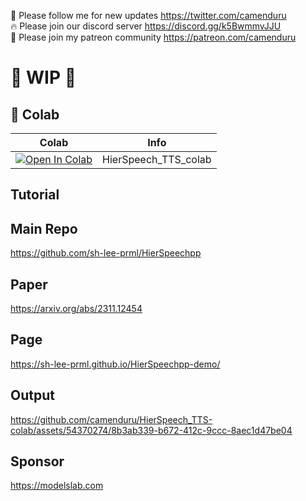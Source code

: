 🐣 Please follow me for new updates https://twitter.com/camenduru <br />
🔥 Please join our discord server https://discord.gg/k5BwmmvJJU <br />
🥳 Please join my patreon community https://patreon.com/camenduru <br />

# 🚦 WIP 🚦

## 🦒 Colab

| Colab | Info
| --- | --- |
[![Open In Colab](https://colab.research.google.com/assets/colab-badge.svg)](https://colab.research.google.com/github/camenduru/HierSpeech_TTS-colab/blob/main/HierSpeech_TTS_colab.ipynb) | HierSpeech_TTS_colab

## Tutorial

## Main Repo
https://github.com/sh-lee-prml/HierSpeechpp

## Paper
https://arxiv.org/abs/2311.12454

## Page
https://sh-lee-prml.github.io/HierSpeechpp-demo/

## Output

https://github.com/camenduru/HierSpeech_TTS-colab/assets/54370274/8b3ab339-b672-412c-9ccc-8aec1d47be04

## Sponsor
https://modelslab.com
